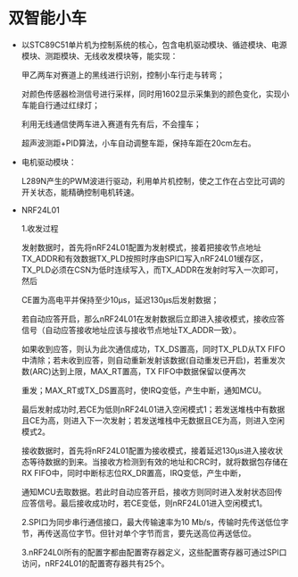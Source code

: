 # 双智能小车

- 以STC89C51单片机为控制系统的核心，包含电机驱动模块、循迹模块、电源模块、测距模块、无线收发模块等，能实现：

  甲乙两车对赛道上的黑线进行识别，控制小车行走与转弯；

  对颜色传感器检测信号进行采样，同时用1602显示采集到的颜色变化，实现小车能自行通过红绿灯；

  利用无线通信使两车进入赛道有先有后，不会撞车；

  超声波测距+PID算法，小车自动调整车距，保持车距在20cm左右。

- 电机驱动模块：

  L289N产生的PWM波进行驱动，利用单片机控制，使之工作在占空比可调的开关状态，能精确控制电机转速。

- NRF24L01

  1.收发过程

  发射数据时，首先将nRF24L01配置为发射模式，接着把接收节点地址TX_ADDR和有效数据TX_PLD按照时序由SPI口写入nRF24L01缓存区，TX_PLD必须在CSN为低时连续写入，而TX_ADDR在发射时写入一次即可，然后
  
  CE置为高电平并保持至少10μs，延迟130μs后发射数据；

  若自动应答开启，那么nRF24L01在发射数据后立即进入接收模式，接收应答信号（自动应答接收地址应该与接收节点地址TX_ADDR一致）。

  如果收到应答，则认为此次通信成功，TX_DS置高，同时TX_PLD从TX FIFO中清除；若未收到应答，则自动重新发射该数据(自动重发已开启)，若重发次数(ARC)达到上限，MAX_RT置高，TX FIFO中数据保留以便再次
  
  重发；MAX_RT或TX_DS置高时，使IRQ变低，产生中断，通知MCU。

  最后发射成功时,若CE为低则nRF24L01进入空闲模式1；若发送堆栈中有数据且CE为高，则进入下一次发射；若发送堆栈中无数据且CE为高，则进入空闲模式2。

  接收数据时，首先将nRF24L01配置为接收模式，接着延迟130μs进入接收状态等待数据的到来。当接收方检测到有效的地址和CRC时，就将数据包存储在RX FIFO中，同时中断标志位RX_DR置高，IRQ变低，产生中断，
  
  通知MCU去取数据。若此时自动应答开启，接收方则同时进入发射状态回传应答信号。最后接收成功时，若CE变低，则nRF24L01进入空闲模式1。
  
  2.SPI口为同步串行通信接口，最大传输速率为10 Mb/s，传输时先传送低位字节，再传送高位字节。但针对单个字节而言，要先送高位再送低位。
  
  3.nRF24L0l所有的配置字都由配置寄存器定义，这些配置寄存器可通过SPI口访问，nRF24L01的配置寄存器共有25个。
